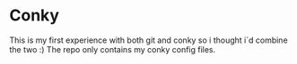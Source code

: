 Conky
=========
This is my first experience with both git and conky so i thought
i´d combine the two :)
The repo only contains my conky config files.

